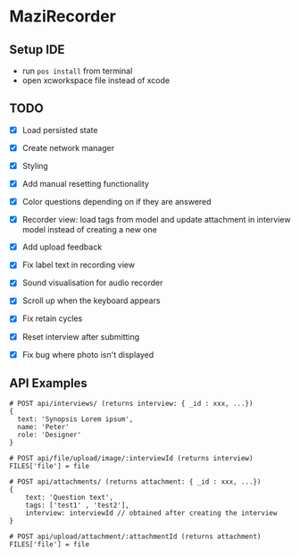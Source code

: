 # MaziRecorder



## Setup IDE

* run `pos install` from terminal
* open xcworkspace file instead of xcode

## TODO

* [x] Load persisted state
* [x] Create network manager
* [x] Styling
* [x] Add manual resetting functionality
* [x] Color questions depending on if they are answered
* [x] Recorder view: load tags from model and update attachment in interview model instead of creating a new one
* [x] Add upload feedback
* [x] Fix label text in recording view
* [x] Sound visualisation for audio recorder
* [x] Scroll up when the keyboard appears
* [x] Fix retain cycles
* [x] Reset interview after submitting
* [x] Fix bug where photo isn't displayed



## API Examples

```
# POST api/interviews/ (returns interview: { _id : xxx, ...})
{
  text: 'Synopsis Lorem ipsum',
  name: 'Peter'
  role: 'Designer'
}

# POST api/file/upload/image/:interviewId (returns interview)
FILES['file'] = file

# POST api/attachments/ (returns attachment: { _id : xxx, ...})
{
	text: 'Question text',
	tags: ['test1' , 'test2'],
	interview: interviewId // obtained after creating the interview
}

# POST api/upload/attachment/:attachmentId (returns attachment)
FILES['file'] = file

```
